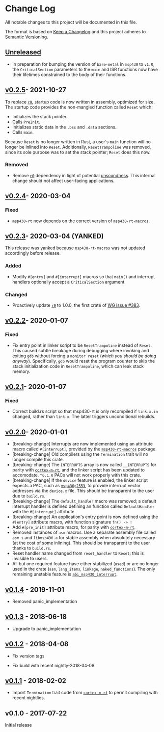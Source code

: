 # Change Log

All notable changes to this project will be documented in this file.

The format is based on [Keep a Changelog](http://keepachangelog.com/)
and this project adheres to [Semantic Versioning](http://semver.org/).

## [Unreleased]
- In preparation for bumping the version of `bare-metal` in `msp430` to `v1.0`,
  the `CriticalSection` parameters to the `main` and ISR functions now have
  their lifetimes constrained to the body of their functions.

## [v0.2.5]- 2021-10-27

To replace [`r0`], startup code is now written in assembly, optimized for
size. The startup code provides the non-mangled function called `Reset` which:
  - Initializes the stack pointer.
  - Calls `PreInit`.
  - Initializes static data in the `.bss` and `.data` sections.
  - Calls `main`.

Because `Reset` is no longer written in Rust, a user's `main` function will no
longer be inlined into `Reset`. Additionally, `ResetTrampoline` was removed,
since its sole purpose was to set the stack pointer; `Reset` does this now.

### Removed
- Remove [`r0`] dependency in light of potential [unsoundness](https://github.com/rust-embedded/cortex-m-rt/issues/300).
  This internal change should not affect user-facing applications.

## [v0.2.4]- 2020-03-04

### Fixed
- `msp430-rt` now depends on the correct version of `msp430-rt-macros`.

## [v0.2.3]- 2020-03-04 (YANKED)

This release was yanked because `msp430-rt-macros` was not updated accordingly
before release.

### Added
- Modify `#[entry]` and `#[interrupt]` macros so that `main()` and interrupt
  handlers optionally accept a `CriticalSection` argument.

### Changed
- Proactively update [`r0`] to 1.0.0, the first crate of
  [WG Issue #383](https://github.com/rust-embedded/wg/issues/383).

## [v0.2.2]- 2020-01-07

### Fixed
- Fix entry point in linker script to be `ResetTrampoline` instead of `Reset`.
  This caused subtle breakage during debugging where invoking and exiting `gdb`
  without forcing a `monitor reset` (_which you should be doing anyway_).
  Specifically, `gdb` would reset the program counter to skip the stack
  initialization code in `ResetTrampoline`, which can leak stack memory.

## [v0.2.1]- 2020-01-07

### Fixed
- Correct build.rs script so that msp430-rt is only recompiled if `link.x.in`
  changed, rather than `link.x`. The latter triggers unconditional rebuilds.

## [v0.2.0]- 2020-01-01

- [breaking-change] Interrupts are now implemented using an attribute macro
  called `#[interrupt]`, provided by the [`msp430-rt-macros`](macros) package.
- [breaking-change] Old compilers using the `Termination` trait will no longer
  compile this crate.
- [breaking-change] The `INTERRUPTS` array is now called `__INTERRUPTS` for
  parity with [`cortex-m-rt`],
  and the linker script has been updated to accomodate. `^0.1.0` PACs will not
  work properly with this crate.
- [breaking-change] If the `device` feature is enabled, the linker script
  expects a PAC, such as [`msp430g2553`](https://github.com/pftbest/msp430g2553),
  to provide interrupt vector addresses via the `device.x` file. This should be
  transparent to the user due to `build.rs`.
- [breaking-change] The `default_handler` macro was removed; a default
  interrupt handler is defined defining an function called `DefaultHandler`
  with the `#[interrupt]` attribute.
- [breaking-change] An application's entry point is now defined using the
  `#[entry]` attribute macro, with function signature `fn() -> !`
- Add `#[pre_init]` attribute macro, for parity with [`cortex-m-rt`].
- Removed instances of `asm` macros. Use a separate assembly file called
  `asm.s` and `libmsp430.a` for stable assembly when absolutely necessary (at
  the cost of some inlining). This should be transparent to the user thanks
  to `build.rs`.
- Reset handler name changed from `reset_handler` to `Reset`; this is invisible
  to users.
- All but one required feature have either stabilized (`used`) or are no longer
  used in the crate (`asm`, `lang_items`, `linkage`, `naked_functions`). The
  only remaining unstable feature is [`abi_msp430_interrupt`](https://github.com/rust-lang/rust/issues/38487).

## [v0.1.4] - 2019-11-01

- Removed panic_implementation

## [v0.1.3] - 2018-06-18

- Upgrade to panic_implementation

## [v0.1.2] - 2018-04-08

- Fix version tags

- Fix build with recent nightly-2018-04-08.

## [v0.1.1] - 2018-02-02

- Import `Termination` trait code from [`cortex-m-rt`] to permit compiling with
recent nightlies.

## v0.1.0 - 2017-07-22

Initial release

[`r0`]: https://github.com/rust-embedded/r0
[`cortex-m-rt`]: https://github.com/japaric/cortex-m-rt

[Unreleased]: https://github.com/rust-embedded/msp430-rt/compare/msp_v0.2.5...HEAD
[v0.2.5]: https://github.com/rust-embedded/msp430-rt/compare/msp_v0.2.4...msp_v0.2.5
[v0.2.4]: https://github.com/rust-embedded/msp430-rt/compare/msp_v0.2.3...msp_v0.2.4
[v0.2.3]: https://github.com/rust-embedded/msp430-rt/compare/msp_v0.2.2...msp_v0.2.3
[v0.2.2]: https://github.com/rust-embedded/msp430-rt/compare/msp_v0.2.1...msp_v0.2.2
[v0.2.1]: https://github.com/rust-embedded/msp430-rt/compare/msp_v0.2.0...msp_v0.2.1
[v0.2.0]: https://github.com/rust-embedded/msp430-rt/compare/msp_v0.1.4...msp_v0.2.0
[v0.1.4]: https://github.com/rust-embedded/msp430-rt/compare/msp_v0.1.3...msp_v0.1.4
[v0.1.3]: https://github.com/rust-embedded/msp430-rt/compare/msp_v0.1.2...msp_v0.1.3
[v0.1.2]: https://github.com/rust-embedded/msp430-rt/compare/msp_v0.1.1...msp_v0.1.2
[v0.1.1]: https://github.com/rust-embedded/msp430-rt/compare/msp_v0.1.0...msp_v0.1.1
